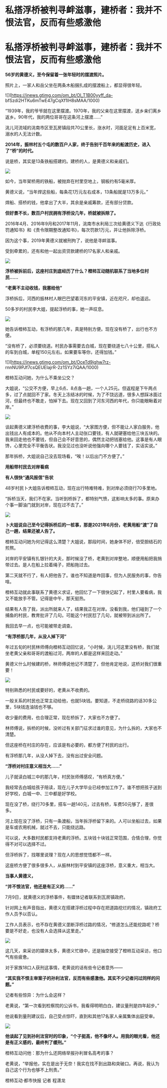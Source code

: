 # 私搭浮桥被判寻衅滋事，建桥者：我并不恨法官，反而有些感激他

# 私搭浮桥被判寻衅滋事，建桥者：我并不恨法官，反而有些感激他

**56岁的黄德义，至今保留着一张年轻时的摆渡照片。**

照片上，一家人和岳父坐在两条木船捆扎成的摆渡船上，都显得很年轻。

![](https://inews.gtimg.com/om_bt/Ol_T1B00yyff_da-
bfSzdi2HTKu6mTwE47gCqXf1lH8sMAA/1000)

“1939年，我的爷爷就在这里摆渡。1970年，我的父亲在这里摆渡，送乡亲们离乡返乡。90年代，我的两位哥哥在这条河上摆渡……”

洮儿河流域的洮南市区至瓦房镇段共70公里长，涨水时，河面足足有上百米宽，溺水的人无法计数。

**2014年，振林村五个屯的数百户人家，终于告别千百年来的船渡历史，进入了“桥”的时代。**

说是桥，其实是13条铁船搭建的。建桥的人，是黄德义和亲戚们。

![](https://inews.gtimg.com/om_bt/OnLbtvFggRgzXd9gyKitzpWeeIbmd1l74w8fyNqCT7S_sAA/1000)

如今，当年架桥用的铁船，被抛弃在村里空地上，钢板约有5毫米厚。

黄德义说，“当年焊这些船，每条花1万元左右成本，13条船就是13万多元。”

焊船、搭桥的钱，他拿出了大半，其余是亲戚筹款，还有部分贷款。

**但好景不长，数百户村民拥有浮桥没几年，桥就被拆除了。**

2016年4月、2016年9月和2017年11月，洮南市水利局三次给黄德义下达《行政处罚通知书》和《责令限期整改通知书》，每次罚款1万元，并让他拆除浮桥。

因为这个事，2019年黄德义就被刑拘了，说他是寻衅滋事。

受到牵累的，还有和他一起出资贷款建桥的17名家人和亲戚。

![](https://inews.gtimg.com/om_bt/OiDZny3QVqKNsaj1pIAGAGLW5W0DonrhODc2QTdWc3TTIAA/1000)

**浮桥被拆前后，这座村庄到底经历了什么？橙柿互动随机联系了当地多位村民……**

**“老黄不主动收钱，我塞给他”**

浮桥拆后，河西的振林村人眼巴巴望着河东的平安镇，近在咫尺，却也遥远。

50多岁的村民李大姐，提起浮桥的事，她一声叹息。

![](https://inews.gtimg.com/om_bt/OHFb4Vl3khfAjEWldFsIeT6gvlIX6jagECVroBGJ0cxaQAA/1000)

她告诉橙柿互动，有浮桥的那几年，真是特别方便。现在没有桥了，出行也不方便。

“没有桥了，必须要绕道。村民办事需要去白城，现在要绕道七八十公里，搭私人的车到白城，单程150元左右。如果要车等你，还得加钱。”

![](https://inews.gtimg.com/om_bt/OceTd9jghw7rz-
rnnNU9PJf7csQEUEIajrR-2z1SYz7iQAA/1000)

橙柿互动问她，为什么不乘坐公交？

大姐说，“公交不方便，早上6点、8点各一趟，一个人25元。但返程是下午两点多，过了点就回不了家。冬天上冻结冰的时候，为了不饶远道，很多人想踩冰面过河，但最终也不敢走，怕掉下去。现在又回到了河东河西的年代，你只能眼瞅着对岸。”

![](https://inews.gtimg.com/om_bt/O9o-fAshBHFF-B9wUGsxjyfndINlfZXueGEgc341AAfccAA/1000)

谈起黄德义建浮桥收费的事，李大姐说，“大家图方便，但不能让人家白服务，他出钱出人有成本的。他从不向本村人主动张口要钱，有人就硬塞给他三块五块的。我来回走他也不要钱，但自己会不好意思的，偶然主动把钱塞给他。这事是有人眼馋，心里完全不平衡告状。我没见过也没听说他强向哪个人要钱了，实话实说。”

那年拆桥，大姐说自己没去现场看，“唉！以后出门不方便了。”

**用船带村民去对岸看病**

**有人很快“通风报信”告状**

48岁村民卜大姐告诉橙柿互动，现在出行特难特难，到对岸必须绕行70多里地。

“拆桥当天，我们不在家。当听到桥拆了，都特别气愤，这影响太多的事。原来办个事一脚油门就到对岸，现在过不去了。”

![](https://inews.gtimg.com/om_bt/OC7DnoDVKwxvtAn8HLegsD3JzPuvQApIGk5Bdg4Vs3F3UAA/1000)

**卜大姐说自己至今记得拆桥后的一桩事，那是2021年6月份，老黄用船“渡”了自己一趟，结果还被人告了。**

橙柿互动问她为何记得这么清楚？大姐说，那段时间，她身体不好，倍受胆结石的煎熬。

对岸的平安镇有扎银针的大夫，那时候没了桥，老黄到对岸整地，顺便用船把我捎带过去。是人在船上拉着绳子，把船拖过去。

第二天就不行了，有人把他告了。谁也不知道是咋回事，但为人民服务的事，你告啥。

橙柿互动就此事联系了黄德义求证，他回忆了一下很快记起了，村里人要看病，我又不能放手不管。记得是中午，那天挺热。

结果有人告了我，派出所就来人了，结果我正在对岸。没看到我，他们碰到了一个捕鱼的村民，教育批评了几句。可能这个村民怼了几句，就被带到派出所了。

我回去早一点，也可能被带走调查。

**“有浮桥那几年，从没人掉下河”**

年过五旬的村民林师傅向橙柿互动回忆说，“小时候，洮儿河这里没有桥，我们就坐老黄父亲和哥哥的渡船过河，两岸的人都是这样来回走动。”

黄德义什么时候建的桥，林师傅说他记不清楚了，但他肯定地说，这桥对我们很重要！

![](https://inews.gtimg.com/om_bt/OJ4P_juCqsklaRF2nqJQvIJxhCaAA3_jC792Bbq5F6oNwAA/1000)

特别熟悉的村民或要好的，老黄从不收费的。

一般关系的村民也正常主动给他，也就5块钱。要知道，不走桥绕路的话30多公里，5块钱连油钱也不够。

收少量的费用，也合理正常，现在桥拆了，大家也不方便了。

林师傅说，拆桥的时候，没听过有关部门征求过谁的意见，为什么拆的，大家也不清楚。

但这座桥在村庄的存在，应该是有必要的，都方便了村民的出行。

有浮桥那几年，从没人掉下去，没有出过安全问题。

**“浮桥对村庄意义相当大……”**

儿子就读白城三中的那几年，村民张师傅感叹，“有桥真方便。”

我经常去白城给孩子陪读，现在儿子大学毕业已经参加工作了。谁不想把孩子送到好学校，白城一中、三中都是好学校。

现在没了桥，绕行70多里，搭车一趟140元，过去有桥，车费50元够了，差很多。

河上现在没了浮桥，只有一条渡船，当年拆浮桥留下来的。人可以坐船过去，如果是车或农用机械，就过不去，只能绕远路。

可以说，大多数村民都支持老黄的浮桥。五块钱十块钱正常范围，合情合理，你觉得不对可以选择不过。

但浮桥拆了，找哪里说理？现在人的思想觉悟都不一样。

这座桥方便了很多很多人，从振林村到平安镇的这座浮桥，意义重大，相当大。

**当事人黄德义，**

**“并不恨法官，他还是有正义的……”**

7月9日，就黄德义的浮桥事件，有媒体记者联系到瓦房镇政府。

针对网上有声音指出，黄德义在搭建浮桥过程中存在把道路挖烂的情况，镇政府工作人员予以否认。

工作人员表示，也不存在黄德义垄断浮桥过路的情况，“修道怎么还能挖路呢？桥要是不好走，也没有人会选择从这里走。”

![](https://inews.gtimg.com/om_bt/OE1EspesVumQ5pHUVMH67Hjm58QeteFdD5PXI38jBFzHgAA/1000)

这几天，来采访的媒体太多，黄德义忙碌中，还是抽空接受了橙柿互动采访，他口气有些疲惫。

对于家族18口人获刑这事情，老黄说的话有些令记者意外——

**“其实我不恨主审案子的孙利法官，反而有些感激他。其实不少记者问过同样的问题。”**

记者有些惊异：为什么会这样？

老黄说，“第一次看到检察院的公诉书，我看得明明白白，建议量刑是四年起步。”

他说看到量刑建议后，自己受点惊吓，直到和其他17名家人亲属集体出庭受审。

![](https://inews.gtimg.com/om_bt/OIrNVk6to9Gq_KlSv9u7EVj2XS8ktzaqg89_Pwa0egTvwAA/1000)

**他谈起了见到孙利法官时的印象，“个子挺高，他不像坏人。用我的眼光看，他还是有正义感的，最终判了缓刑。”**

橙柿互动问他：那为什么还网络举报孙利冒名高考的事？

老黄说，“举报他，实在是出于无奈！我实在找不到出路和突破口。再说，我认为自己这个行为也够不上刑责。”

橙柿互动·都市快报 记者 程潇龙

